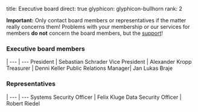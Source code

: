 title: Executive board
direct: true
glyphicon: glyphicon-bullhorn
rank: 2
  
  
__Important:__ Only contact board members or representatives if the matter really concerns them! Problems with your membership or our services for members __do not__ concern the board members, but the [support](../../contact)!

### Executive board members
 |
--- | ---
President		| Sebastian Schrader
Vice President		| Alexander Kropp
Treasurer		| Denni Keller
Public Relations Manager| Jan Lukas Braje

### Representatives
 |
--- | ---
Systems Security Officer	| Felix Kluge
Data Security Officer		| Robert Riedel
